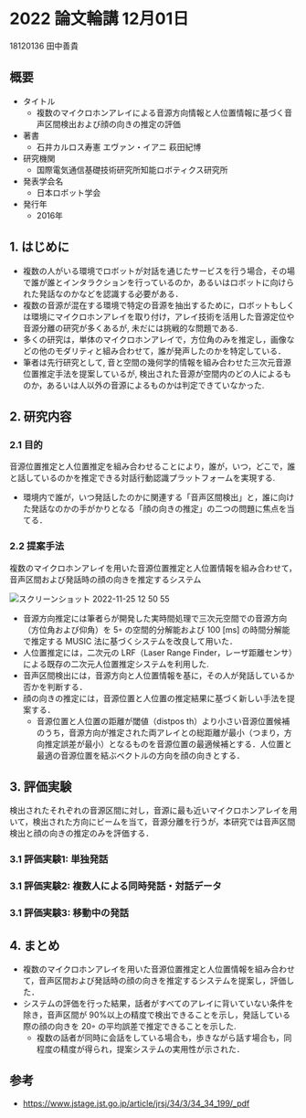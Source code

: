 # 2022 論文輪講 12月01日

18120136 田中善貴

## 概要
- タイトル
    - 複数のマイクロホンアレイによる音源方向情報と人位置情報に基づく音声区間検出および顔の向きの推定の評価
- 著書 
    - 石井カルロス寿憲 エヴァン・イアニ 萩田紀博
- 研究機関
    - 国際電気通信基礎技術研究所知能ロボティクス研究所
- 発表学会名
    - 日本ロボット学会
- 発行年
    - 2016年

## 1. はじめに

- 複数の人がいる環境でロボットが対話を通じたサービスを行う場合，その場で誰が誰とインタラクションを行っているのか，あるいはロボットに向けられた発話なのかなどを認識する必要がある．
- 複数の音源が混在する環境で特定の音源を抽出するために，ロボットもしくは環境にマイクロホンアレイを取り付け，アレイ技術を活用した音源定位や音源分離の研究が多くあるが, 未だには挑戦的な問題である.
- 多くの研究は，単体のマイクロホンアレイで，方位角のみを推定し，画像などの他のモダリティと組み合わせて，誰が発声したのかを特定している．
- 筆者は先行研究として, 音と空間の幾何学的情報を組み合わせた三次元音源位置推定手法を提案しているが, 検出された音源が空間内のどの人によるものか，あるいは人以外の音源によるものかは判定できていなかった.

## 2. 研究内容

### 2.1 目的

音源位置推定と人位置推定を組み合わせることにより，誰が，いつ，どこで，誰と話しているのかを推定できる対話行動認識プラットフォームを実現する.
- 環境内で誰が，いつ発話したのかに関連する「音声区間検出」と，誰に向けた発話なのかの手がかりとなる「顔の向きの推定」の二つの問題に焦点を当てる．

### 2.2 提案手法

複数のマイクロホンアレイを用いた音源位置推定と人位置情報を組み合わせて，音声区間および発話時の顔の向きを推定するシステム

![スクリーンショット 2022-11-25 12 50 55](https://user-images.githubusercontent.com/68012132/203897793-bd4da4ea-d790-44dd-8801-c4bd417de677.png)

- 音源方向推定には筆者らが開発した実時間処理で三次元空間での音源方向（方位角および仰角）を 5◦ の空間的分解能および 100 [ms] の時間分解能で推定する MUSIC 法に基づくシステムを改良して用いた．
- 人位置推定には，二次元の LRF（Laser Range Finder，レーザ距離センサ）による既存の二次元人位置推定システムを利用した.
- 音声区間検出には，音源方向と人位置情報を基に，その人が発話しているか否かを判断する．
- 顔の向きの推定には，音源位置と人位置の推定結果に基づく新しい手法を提案する．
    - 音源位置と人位置の距離が閾値（distpos th）より小さい音源位置候補のうち，音源方向が推定された両アレイとの総距離が最小（つまり，方向推定誤差が最小）となるものを音源位置の最適候補とする．人位置と最適の音源位置を結ぶベクトルの方向を顔の向きとする．

## 3. 評価実験

検出されたそれぞれの音源区間に対し，音源に最も近いマイクロホンアレイを用いて，検出された方向にビームを当て，音源分離を行うが，本研究では音声区間検出と顔の向きの推定のみを評価する．

### 3.1 評価実験1: 単独発話

### 3.1 評価実験2: 複数人による同時発話・対話データ

### 3.1 評価実験3: 移動中の発話
        
## 4. まとめ

- 複数のマイクロホンアレイを用いた音源位置推定と人位置情報を組み合わせて，音声区間および発話時の顔の向きを推定するシステムを提案し，評価した．
- システムの評価を行った結果，話者がすべてのアレイに背いていない条件を除き，音声区間が 90%以上の精度で検出できることを示し，発話している際の顔の向きを 20◦ の平均誤差で推定できることを示した.
  - 複数の話者が同時に会話をしている場合も，歩きながら話す場合も，同程度の精度が得られ，提案システムの実用性が示された．
        

## 参考
- https://www.jstage.jst.go.jp/article/jrsj/34/3/34_34_199/_pdf

